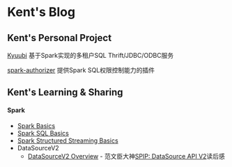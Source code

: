 # Kent's Blog

## Kent's Personal Project 
[Kyuubi](https://github.com/yaooqinn/kyuubi) 基于Spark实现的多租户SQL Thrift/JDBC/ODBC服务

[spark-authorizer](https://github.com/yaooqinn/spark-authorizer) 提供Spark SQL权限控制能力的插件

## Kent's Learning & Sharing

#### Spark
- [Spark Basics](https://yaooqinn.github.io/sugar/slides/SparkBasics.html#1)  
- [Spark SQL Basics](https://yaooqinn.github.io/sugar/slides/SparkSQLBasics.html#1)  
- [Spark Structured Streaming Basics](https://yaooqinn.github.io/sugar/slides/StructuedStreamingBasics.html#1) 
- DataSourceV2
    - [DataSourceV2 Overview](https://yaooqinn.github.io/sugar/docs/spark/datasourcev2/1_start_from_the_jira.html) - 范文臣大神[SPIP: DataSource API V2](https://docs.google.com/document/d/1n_vUVbF4KD3gxTmkNEon5qdQ-Z8qU5Frf6WMQZ6jJVM/edit#heading=h.mi1fbff5f8f9)读后感

